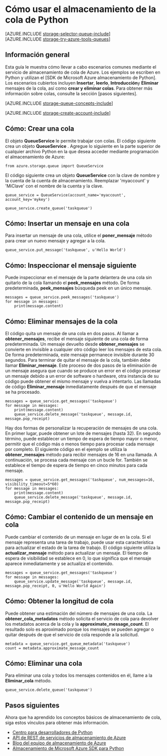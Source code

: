 <properties
    pageTitle="Cómo usar el almacenamiento de la cola de Python | Microsoft Azure"
    description="Obtenga información sobre cómo usar el servicio de cola de Azure de Python para crear y eliminar colas, insertar, obtener y eliminar mensajes."
    services="storage"
    documentationCenter="python"
    authors="robinsh"
    manager="carmonm"
    editor="tysonn"/>

<tags
    ms.service="storage"
    ms.workload="storage"
    ms.tgt_pltfrm="na"
    ms.devlang="python"
    ms.topic="article"
    ms.date="09/20/2016"
    ms.author="robinsh"/>

# <a name="how-to-use-queue-storage-from-python"></a>Cómo usar el almacenamiento de la cola de Python

[AZURE.INCLUDE [storage-selector-queue-include](../../includes/storage-selector-queue-include.md)]
<br/>
[AZURE.INCLUDE [storage-try-azure-tools-queues](../../includes/storage-try-azure-tools-queues.md)]

## <a name="overview"></a>Información general

Esta guía le muestra cómo llevar a cabo escenarios comunes mediante el servicio de almacenamiento de cola de Azure. Los ejemplos se escriben en Python y utilizan el [SDK de Microsoft Azure almacenamiento de Python]. Los escenarios cubiertos incluyen **Insertar**, **leerlo**, **Introducción**y **Eliminar** mensajes de la cola, así como **crear y eliminar colas**. Para obtener más información sobre colas, consulte la sección [pasos siguientes].

[AZURE.INCLUDE [storage-queue-concepts-include](../../includes/storage-queue-concepts-include.md)]

[AZURE.INCLUDE [storage-create-account-include](../../includes/storage-create-account-include.md)]

## <a name="how-to-create-a-queue"></a>Cómo: Crear una cola

El objeto **QueueService** le permite trabajar con colas. El código siguiente crea un objeto **QueueService** . Agregue lo siguiente en la parte superior de cualquier archivo Python en la que desea acceder mediante programación el almacenamiento de Azure:

    from azure.storage.queue import QueueService

El código siguiente crea un objeto **QueueService** con la clave de nombre y la cuenta de la cuenta de almacenamiento. Reemplazar 'myaccount' y 'MiClave' con el nombre de la cuenta y la clave.

    queue_service = QueueService(account_name='myaccount', account_key='mykey')

    queue_service.create_queue('taskqueue')


## <a name="how-to-insert-a-message-into-a-queue"></a>Cómo: Insertar un mensaje en una cola

Para insertar un mensaje de una cola, utilice el **poner\_mensaje** método para crear un nuevo mensaje y agregar a la cola.

    queue_service.put_message('taskqueue', u'Hello World')


## <a name="how-to-peek-at-the-next-message"></a>Cómo: Inspeccionar el mensaje siguiente

Puede inspeccionar en el mensaje de la parte delantera de una cola sin quitarlo de la cola llamando el **peek\_mensajes** método. De forma predeterminada, **peek\_mensajes** búsqueda peek en un único mensaje.

    messages = queue_service.peek_messages('taskqueue')
    for message in messages:
        print(message.content)


## <a name="how-to-dequeue-messages"></a>Cómo: Eliminar mensajes de la cola

El código quita un mensaje de una cola en dos pasos. Al llamar a **obtener\_mensajes**, recibe el mensaje siguiente de una cola de forma predeterminada. Un mensaje devuelto desde **obtener\_mensajes** se convierte en invisible a cualquier otro código leer los mensajes de esta cola. De forma predeterminada, este mensaje permanece invisible durante 30 segundos. Para terminar de quitar el mensaje de la cola, también debe llamar **Eliminar\_mensaje**. Este proceso de dos pasos de la eliminación de un mensaje asegura que cuando se produce un error en el código procesar un mensaje debido a un error de software o hardware, otra instancia de su código puede obtener el mismo mensaje y vuelva a intentarlo. Las llamadas de código **Eliminar\_mensaje** inmediatamente después de que el mensaje se ha procesado.

    messages = queue_service.get_messages('taskqueue')
    for message in messages:
        print(message.content)
        queue_service.delete_message('taskqueue', message.id, message.pop_receipt)

Hay dos formas de personalizar la recuperación de mensajes de una cola.
En primer lugar, puede obtener un lote de mensajes (hasta 32). En segundo término, puede establecer un tiempo de espera de tiempo mayor o menor, permitir que el código más o menos tiempo para procesar cada mensaje por completo. El siguiente código en el ejemplo se utiliza la **obtener\_mensajes** método para recibir mensajes de 16 en una llamada. A continuación, se procesa cada mensaje con un bucle for. También se establece el tiempo de espera de tiempo en cinco minutos para cada mensaje.

    messages = queue_service.get_messages('taskqueue', num_messages=16, visibility_timeout=5*60)
    for message in messages:
        print(message.content)
        queue_service.delete_message('taskqueue', message.id, message.pop_receipt)      


## <a name="how-to-change-the-contents-of-a-queued-message"></a>Cómo: Cambiar el contenido de un mensaje en cola

Puede cambiar el contenido de un mensaje en lugar de en la cola. Si el mensaje representa una tarea de trabajo, puede usar esta característica para actualizar el estado de la tarea de trabajo. El código siguiente utiliza la **actualizar\_mensaje** método para actualizar un mensaje. El tiempo de espera de visibilidad se establece en 0, lo que significa que el mensaje aparece inmediatamente y se actualiza el contenido.

    messages = queue_service.get_messages('taskqueue')
    for message in messages:
        queue_service.update_message('taskqueue', message.id, message.pop_receipt, 0, u'Hello World Again')

## <a name="how-to-get-the-queue-length"></a>Cómo: Obtener la longitud de cola

Puede obtener una estimación del número de mensajes de una cola. La **obtener\_cola\_metadatos** método solicita el servicio de cola para devolver los metadatos acerca de la cola y la **approximate_message_count**. El resultado solo es aproximado porque los mensajes se pueden agregar o quitar después de que el servicio de cola responde a la solicitud.

    metadata = queue_service.get_queue_metadata('taskqueue')
    count = metadata.approximate_message_count

## <a name="how-to-delete-a-queue"></a>Cómo: Eliminar una cola

Para eliminar una cola y todos los mensajes contenidos en él, llame a la **Eliminar\_cola** método.

    queue_service.delete_queue('taskqueue')

## <a name="next-steps"></a>Pasos siguientes

Ahora que ha aprendido los conceptos básicos de almacenamiento de cola, siga estos vínculos para obtener más información.

- [Centro para desarrolladores de Python](/develop/python/)
- [API de REST de servicios de almacenamiento de Azure](http://msdn.microsoft.com/library/azure/dd179355)
- [Blog del equipo de almacenamiento de Azure]
- [Almacenamiento de Microsoft Azure SDK para Python]

[Blog del equipo de almacenamiento de Azure]: http://blogs.msdn.com/b/windowsazurestorage/
[Almacenamiento de Microsoft Azure SDK para Python]: https://github.com/Azure/azure-storage-python
